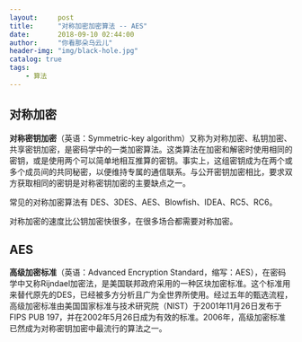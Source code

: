 ```yaml
---
layout:     post
title:      "对称加密加密算法 -- AES"
date:       2018-09-10 02:44:00
author:     "你看那朵乌云儿"
header-img: "img/black-hole.jpg"
catalog: true
tags:
    - 算法
---
```




## 对称加密

**对称密钥加密**（英语：Symmetric-key algorithm）又称为对称加密、私钥加密、共享密钥加密，是密码学中的一类加密算法。这类算法在加密和解密时使用相同的密钥，或是使用两个可以简单地相互推算的密钥。事实上，这组密钥成为在两个或多个成员间的共同秘密，以便维持专属的通信联系。与公开密钥加密相比，要求双方获取相同的密钥是对称密钥加密的主要缺点之一。

常见的对称加密算法有 DES、3DES、AES、Blowfish、IDEA、RC5、RC6。

对称加密的速度比公钥加密快很多，在很多场合都需要对称加密。

## AES

**高级加密标准**（英语：Advanced Encryption Standard，缩写：AES），在密码学中又称Rijndael加密法，是美国联邦政府采用的一种区块加密标准。这个标准用来替代原先的DES，已经被多方分析且广为全世界所使用。经过五年的甄选流程，高级加密标准由美国国家标准与技术研究院（NIST）于2001年11月26日发布于FIPS PUB 197，并在2002年5月26日成为有效的标准。2006年，高级加密标准已然成为对称密钥加密中最流行的算法之一。



